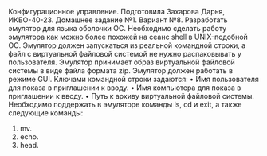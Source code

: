 Конфигурационное управление.
Подготовила Захарова Дарья, ИКБО-40-23.
Домашнее задание №1.
Вариант №8.
Разработать эмулятор для языка оболочки ОС. Необходимо сделать работу
эмулятора как можно более похожей на сеанс shell в UNIX-подобной ОС.
Эмулятор должен запускаться из реальной командной строки, а файл с
виртуальной файловой системой не нужно распаковывать у пользователя.
Эмулятор принимает образ виртуальной файловой системы в виде файла формата
zip. Эмулятор должен работать в режиме GUI.
Ключами командной строки задаются:
  • Имя пользователя для показа в приглашении к вводу.
  • Имя компьютера для показа в приглашении к вводу.
  • Путь к архиву виртуальной файловой системы.
Необходимо поддержать в эмуляторе команды ls, cd и exit, а также
следующие команды:
  1. mv.
  2. echo.
  3. head.
